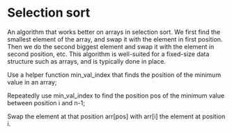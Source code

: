 # Selection sort

An algorithm that works better on arrays in selection sort. We first find the smallest element of the array, and swap it with the element in first position. Then we do the second biggest element and swap it with the element in second position, etc. This algorithm is well-suited for a fixed-size data structure such as arrays, and is typically done in place.

Use a helper function min_val_index that finds the position of the minimum value in an array;

Repeatedly use min_val_index to find the position pos of the minimum value between position i and n-1;

Swap the element at that position arr[pos] with arr[i] the element at position i.

